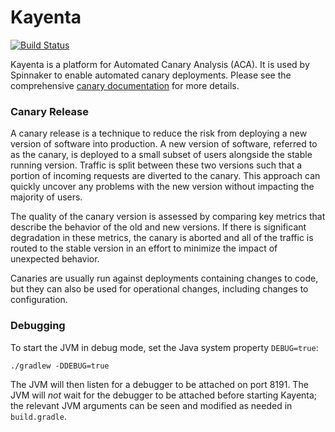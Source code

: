 Kayenta
====
[![Build Status](https://travis-ci.org/spinnaker/kayenta.svg?branch=master)](https://travis-ci.org/spinnaker/kayenta)

Kayenta is a platform for Automated Canary Analysis (ACA). It is used by Spinnaker to enable automated canary deployments. Please see the comprehensive [canary documentation](https://www.spinnaker.io/guides/user/canary/stage/) for more details.

### Canary Release
A canary release is a technique to reduce the risk from deploying a new version of software into production. A new version of software, referred to as the canary, is deployed to a small subset of users alongside the stable running version. Traffic is split between these two versions such that a portion of incoming requests are diverted to the canary. This approach can quickly uncover any problems with the new version without impacting the majority of users.

The quality of the canary version is assessed by comparing key metrics that describe the behavior of the old and new versions. If there is significant degradation in these metrics, the canary is aborted and all of the traffic is routed to the stable version in an effort to minimize the impact of unexpected behavior.

Canaries are usually run against deployments containing changes to code, but they
can also be used for operational changes, including changes to configuration.

### Debugging

To start the JVM in debug mode, set the Java system property `DEBUG=true`:
```
./gradlew -DDEBUG=true
```

The JVM will then listen for a debugger to be attached on port 8191.  The JVM will _not_ wait for the debugger
to be attached before starting Kayenta; the relevant JVM arguments can be seen and modified as needed in `build.gradle`.

